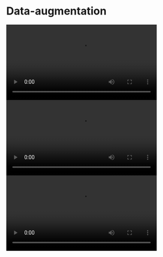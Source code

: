 # Data-augmentation
<video src="https://github.com/yishen1123/skeleton-data-augmentation/issues/1/origin.mp4" controls width="400"></video>
<video src="https://github.com/yishen1123/skeleton-data-augmentation/issues/1/200.mp4" controls width="400"></video>
<video src="https://github.com/yishen1123/skeleton-data-augmentation/issues/1/400.mp4" controls width="400"></video>
